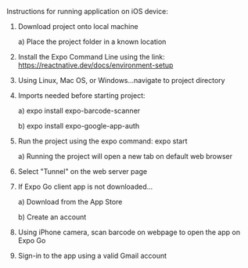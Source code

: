 Instructions for running application on iOS device:

1) Download project onto local machine
  
    a) Place the project folder in a known location 

2) Install the Expo Command Line using the link: https://reactnative.dev/docs/environment-setup

3) Using Linux, Mac OS, or Windows...navigate to project directory

4) Imports needed before starting project:
  
    a) expo install expo-barcode-scanner
  
    b) expo install expo-google-app-auth
  
5) Run the project using the expo command: expo start 
  
    a) Running the project will open a new tab on default web browser 

6) Select "Tunnel" on the web server page 

7) If Expo Go client app is not downloaded...
  
    a) Download from the App Store
  
    b) Create an account 

8) Using iPhone camera, scan barcode on webpage to open the app on Expo Go

9) Sign-in to the app using a valid Gmail account 

